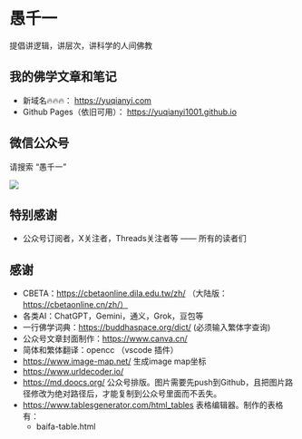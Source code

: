 
# 愚千一

提倡讲逻辑，讲层次，讲科学的人间佛教

## 我的佛学文章和笔记
* 新域名🔥🔥🔥： https://yuqianyi.com
* Github Pages（依旧可用）： https://yuqianyi1001.github.io

## 微信公众号
请搜索 “愚千一”

<img src="images/signature.png" >

## 特别感谢

* 公众号订阅者，X关注者，Threads关注者等 —— 所有的读者们

## 感谢

* CBETA：https://cbetaonline.dila.edu.tw/zh/ （大陆版：https://cbetaonline.cn/zh/）
* 各类AI：ChatGPT，Gemini，通义，Grok，豆包等
* 一行佛学词典：https://buddhaspace.org/dict/ (必须输入繁体字查询)
* 公众号文章封面制作：https://www.canva.cn/
* 简体和繁体翻译：opencc （vscode 插件）
* https://www.image-map.net/ 生成image map坐标
* https://www.urldecoder.io/
* https://md.doocs.org/ 公众号排版。图片需要先push到Github，且把图片路径修改为绝对路径后，才能复制到公众号里面而不丢失。
* https://www.tablesgenerator.com/html_tables  表格编辑器。制作的表格有：
  * baifa-table.html 


